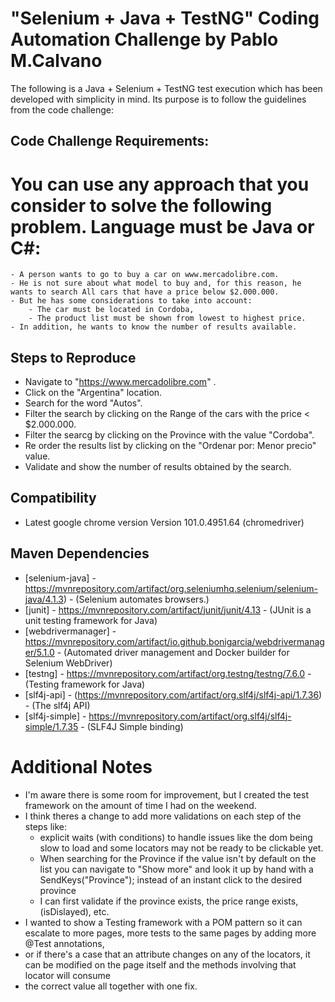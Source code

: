 # "Selenium + Java + TestNG" Coding Automation Challenge by Pablo M.Calvano
The following is a Java + Selenium + TestNG test execution which has been developed with simplicity in mind. Its purpose is to follow the guidelines from the code challenge:


## Code Challenge Requirements:
# You can use any approach that you consider to solve the following problem. Language must be Java or C#:

	- A person wants to go to buy a car on www.mercadolibre.com.
	- He is not sure about what model to buy and, for this reason, he wants to search All cars that have a price below $2.000.000.  
	- But he has some considerations to take into account: 
		- The car must be located in Cordoba,
		- The product list must be shown from lowest to highest price. 
	- In addition, he wants to know the number of results available.


## Steps to Reproduce
- Navigate to "https://www.mercadolibre.com" .
- Click on the "Argentina" location.
- Search for the word "Autos".
- Filter the search by clicking on the Range of the cars with the price < $2.000.000.
- Filter the searcg by clicking on the Province with the value "Cordoba".
- Re order the results list by clicking on the "Ordenar por: Menor precio" value.
- Validate and show the number of results obtained by the search.

## Compatibility
- Latest google chrome version Version 101.0.4951.64 (chromedriver)


## Maven Dependencies
- [selenium-java] - https://mvnrepository.com/artifact/org.seleniumhq.selenium/selenium-java/4.1.3) - (Selenium automates browsers.)
- [junit] - https://mvnrepository.com/artifact/junit/junit/4.13 - (JUnit is a unit testing framework for Java)
- [webdrivermanager] - https://mvnrepository.com/artifact/io.github.bonigarcia/webdrivermanager/5.1.0 -  (Automated driver management and Docker builder for Selenium WebDriver)
- [testng] -  https://mvnrepository.com/artifact/org.testng/testng/7.6.0 - (Testing framework for Java)
- [slf4j-api] - (https://mvnrepository.com/artifact/org.slf4j/slf4j-api/1.7.36) -  (The slf4j API)
- [slf4j-simple] - https://mvnrepository.com/artifact/org.slf4j/slf4j-simple/1.7.35 - (SLF4J Simple binding)
 


# Additional Notes
- I'm aware there is some room for improvement, but I created the test framework on the amount of time I had on the weekend.
- I think theres a change to add more validations on each step of the steps like:
    - explicit waits (with conditions) to handle issues like the dom being slow to load and some locators may not be ready to be clickable yet.
    - When searching for the Province if the value isn't by default on the list you can navigate to "Show more" and look it up by hand with a SendKeys("Province"); instead of an instant click to the desired province
    - I can first validate if the province exists, the price range exists,(isDislayed), etc.
- I wanted to show a Testing framework with a POM pattern so it can escalate to more pages, more tests to the same pages by adding more @Test annotations,
- or if there's a case that an attribute changes on any of the locators, it can be modified on the page itself and the methods involving that locator will consume
- the correct value all together with one fix. 
